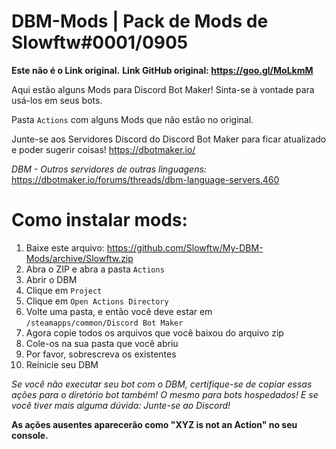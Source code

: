 # DBM-Mods | Pack de Mods de Slowftw#0001/0905

**Este não é o Link original.**
**Link GitHub original: https://goo.gl/MoLkmM**

Aqui estão alguns Mods para Discord Bot Maker! Sinta-se à vontade para usá-los em seus bots. 

Pasta `Actions` com alguns Mods que não estão no original.


Junte-se aos Servidores Discord do Discord Bot Maker para ficar atualizado e poder sugerir coisas! https://dbotmaker.io/

_DBM - Outros servidores de outras linguagens:_
https://dbotmaker.io/forums/threads/dbm-language-servers.460


# Como instalar mods:

1. Baixe este arquivo: https://github.com/Slowftw/My-DBM-Mods/archive/Slowftw.zip
2. Abra o ZIP e abra a pasta `Actions`
3. Abrir o DBM
4. Clique em `Project`
5. Clique em `Open Actions Directory`
6. Volte uma pasta, e então você deve estar em `/steamapps/common/Discord Bot Maker`
7. Agora copie todos os arquivos que você baixou do arquivo zip
8. Cole-os na sua pasta que você abriu
9. Por favor, sobrescreva os existentes
10. Reinicie seu DBM

_Se você não executar seu bot com o DBM, certifique-se de copiar essas ações para o diretório bot também! O mesmo para bots hospedados! E se você tiver mais alguma dúvida: Junte-se ao Discord!_

**As ações ausentes aparecerão como "XYZ is not an Action" no seu console.**
